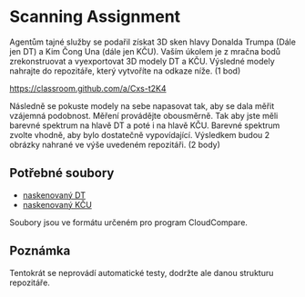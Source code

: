 # Scanning Assignment

Agentům tajné služby se podařil získat 3D sken hlavy Donalda Trumpa (Dále jen DT)
a Kim Čong Una (dále jen KČU). Vaším úkolem je z mračna bodů zrekonstruovat
a vyexportovat 3D modely DT a KČU. Výsledné modely nahrajte do repozitáře,
který vytvoříte na odkaze níže. (1 bod)

https://classroom.github.com/a/Cxs-t2K4

Následně se pokuste modely na sebe napasovat tak, aby se dala měřit vzájemná podobnost.
Měření provádějte obousměrně. Tak aby jste měli barevné spektrum na hlavě DT a poté i na hlavě KČU.
Barevné spektrum zvolte vhodně, aby bylo dostatečně vypovídající.
Výsledkem budou 2 obrázky nahrané ve výše uvedeném repozitáři. (2 body)

## Potřebné soubory

  - [naskenovaný DT](./scan_donald_trump.bin)
  - [naskenovaný KČU](./scan_kim_jong_un.bin)

Soubory jsou ve formátu určeném pro program CloudCompare.

## Poznámka

Tentokrát se neprovádí automatické testy, dodržte ale danou strukturu repozitáře.
